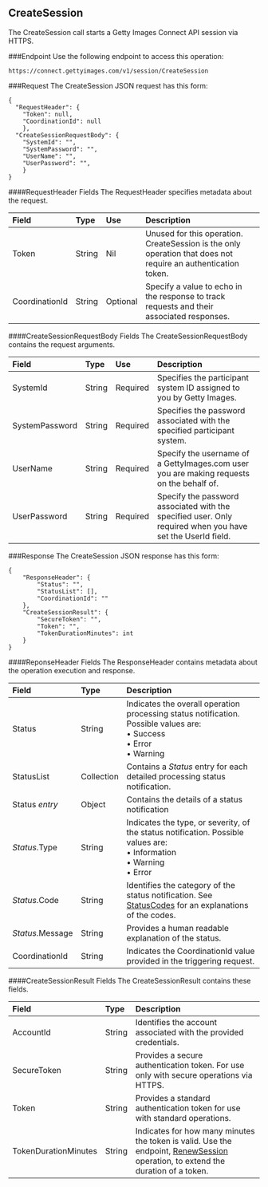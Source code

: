 CreateSession
-------------
The CreateSession call starts a Getty Images Connect API session via HTTPS.

###Endpoint
Use the following endpoint to access this operation:

	https://connect.gettyimages.com/v1/session/CreateSession

###Request
The CreateSession JSON request has this form:

	{
	  "RequestHeader": {
    	"Token": null,
    	"CoordinationId": null
  		},
  	  "CreateSessionRequestBody": {
    	"SystemId": "",
    	"SystemPassword": "",
    	"UserName": "",
    	"UserPassword": "",
  		}
	}

####RequestHeader Fields
The RequestHeader specifies metadata about the request.

| Field          | Type        | Use          | Description                                                                                                   |
|:---------------|:------------|:-------------|:--------------------------------------------------------------------------------------------------------------|
| Token          | String      | Nil          | Unused for this operation. CreateSession is the only operation that does not require an authentication token. | 
| CoordinationId | String      | Optional     | Specify a value to echo in the response to track requests and their associated responses.                     |

####CreateSessionRequestBody Fields
The CreateSessionRequestBody contains the request arguments.

| Field          | Type        | Use          | Description                                                                                               |
|:---------------|:------------|:-------------|:----------------------------------------------------------------------------------------------------------|
| SystemId       | String      | Required     | Specifies the participant system ID assigned to you by Getty Images.                                      | 
| SystemPassword | String      | Required     | Specifies the password associated with the specified participant system.                                  |
| UserName       | String      | Required     | Specify the username of a GettyImages.com user you are making requests on the behalf of.                  |
| UserPassword   | String      | Required     | Specify the password associated with the specified user. Only required when you have set the UserId field.|

###Response
The CreateSession JSON response has this form:

	{
	    "ResponseHeader": {
	        "Status": "",
	        "StatusList": [],
	        "CoordinationId": ""
	    },
	    "CreateSessionResult": {
	        "SecureToken": "",
	        "Token": "",
	        "TokenDurationMinutes": int
	    }
	}

####ReponseHeader Fields
The ResponseHeader contains metadata about the operation execution and 
response.

| Field            | Type        | Description                                                                                                                   |
|:-----------------|:------------|:------------------------------------------------------------------------------------------------------------------------------|
| Status           | String      | Indicates the overall operation processing status notification. Possible values are: <br>• Success <br>• Error <br>• Warning  | 
| StatusList       | Collection  | Contains a _Status_ entry for each detailed processing status notification.                                                   |
| Status _entry_   | Object      | Contains the details of a status notification                                                                                 |
| _Status_.Type    | String      | Indicates the type, or severity, of the status notification. Possible values are: <br>• Information <br>• Warning <br>• Error |
| _Status_.Code    | String      | Identifies the category of the status notification. See [StatusCodes][] for an explanations of the codes.        |
| _Status_.Message | String      | Provides a human readable explanation of the status.                                                                          |
| CoordinationId   | String      | Indicates the CoordinationId value provided in the triggering request.                                                        |

####CreateSessionResult Fields
The CreateSessionResult contains these fields.

| Field                | Type        | Description																														|
|:---------------------|:------------|:---------------------------------------------------------------------------------------------------------------------------------|
| AccountId            | String      | Identifies the account associated with the provided credentials.																	| 
| SecureToken          | String      | Provides a secure authentication token. For use only with secure operations via HTTPS. 											|
| Token                | String      | Provides a standard authentication token for use with standard operations.														|
| TokenDurationMinutes | String      | Indicates for how many minutes the token is valid. Use the endpoint, [RenewSession][] operation, to extend the duration of a token.	|	



[StatusCodes]: ../../appendix/StatusCodes.md
[CreateCustomer]: ../account/CreateCustomer.md
[CreateSession]: ../session/CreateSession.md
[RenewSession]: ../session/RenewSession.md
[CreateApplicationSession]: ../session/CreateApplicationSession.md
[GetCountries]: ../data/GetCountries.md
[AddItemsToLightbox]: ../lightbox/AddItemsToLightbox.md
[DeleteItemsFromLightbox]: ../lightbox/DeleteItemsFromLightbox.md
[CreateLightbox]: ../lightbox/CreateLightbox.md
[DeleteLightbox]: ../lightbox/DeleteLightbox.md
[GetLightbox]: ../lightbox/GetLightbox.md
[GetLightboxHeaders]: ../lightbox/GetLightboxHeaders.md
[UpdateLightboxHeader]: ../lightbox/UpdateLightboxHeader.md
[CreateDownloadRequest]: ../download/CreateDownloadRequest.md
[GetImageDownloadAuthorizations]: ../download/GetImageDownloadAuthorizations.md
[GetLargestImageDownloadAuthorizations]: ../download/GetLargestImageDownloadAuthorizations.md
[GetEventDetails]: ../search/GetEventDetails.md
[GetImageDetails]: ../search/GetImageDetails.md
[SearchForImages]: ../search/SearchForImages.md
[SearchForVideos]: ../search/SearchForVideos.md

